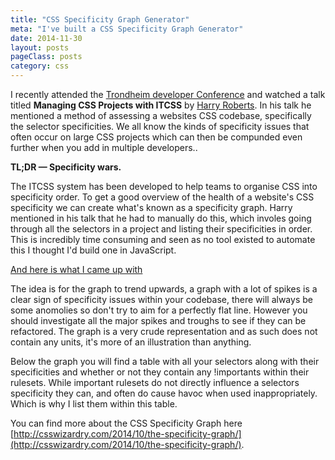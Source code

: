 ```yaml
---
title: "CSS Specificity Graph Generator"
meta: "I've built a CSS Specificity Graph Generator"
date: 2014-11-30
layout: posts
pageClass: posts
category: css
---
```


I recently attended the [Trondheim developer Conference](http://trondheimdc.no/) and
watched a talk titled __Managing CSS Projects with ITCSS__ by [Harry Roberts](https://twitter.com/csswizardry).
In his talk he mentioned a method of assessing a websites CSS codebase, specifically the selector specificities.
We all know the kinds of specificity issues that often occur on large CSS projects which can then be compunded even further when you add in multiple developers..

__TL;DR &mdash; Specificity wars.__

The ITCSS system has been developed to help teams to organise CSS into specificity order.  To get
a good overview of the health of a website's CSS specificity we can create what's known as a specificity
graph.  Harry mentioned in his talk that he had to manually do this, which involes going through all the 
selectors in a project and listing their specificities in order.  This is incredibly time consuming and 
seen as no tool existed to automate this I thought I'd build one in JavaScript.

[And here is what I came up with](http://codepen.io/rbrtsmith/full/oJHDl/)

The idea is for the graph to trend upwards, a graph with a lot of spikes is a clear sign of specificity
issues within your codebase, there will always be some anomolies so don't try to aim for a perfectly flat line.
However you should investigate all the major spikes and troughs to see if they can be refactored.  The graph is a very crude representation and as such does not contain any units, it's more of an illustration than anything.

Below the graph you will find a table with all your selectors along with their specificities and whether or not
they contain any !importants within their rulesets.  While important rulesets do not directly influence a selectors
specificity they can, and often do cause havoc when used inappropriately.  Which is why I list them within this table.

You can find more about the CSS Specificity Graph here [http://csswizardry.com/2014/10/the-specificity-graph/](http://csswizardry.com/2014/10/the-specificity-graph/).

